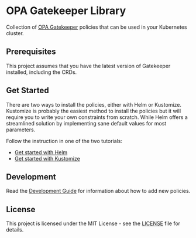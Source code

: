 # OPA Gatekeeper Library

Collection of [OPA Gatekeeper](https://github.com/open-policy-agent/gatekeeper) policies that can be used in your Kubernetes cluster.

## Prerequisites

This project assumes that you have the latest version of Gatekeeper installed, including the CRDs.

## Get Started

There are two ways to install the policies, either with Helm or Kustomize. Kustomize is probably the easiest method to install the
policies but it will require you to write your own constraints from scratch. While Helm offers a streamlined solution by implementing
sane default values for most parameters.

Follow the instruction in one of the two tutorials:

- [Get started with Helm](./charts)
- [Get started with Kustomize](./deploy)

## Development

Read the [Development Guide](./library) for information about how to add new policies.

## License

This project is licensed under the MIT License - see the [LICENSE](LICENSE) file for details.
